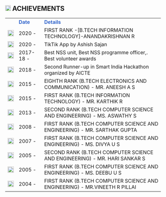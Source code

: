 <div align="left" class="contentDiv" style="background-image:url(images/Trophy_opa.png); background-position:center; background-repeat:no-repeat; ">
<h2><img height="18" src="images/Trophy.png" style="border:none; border-radius:0%; box-shadow:none;" width="18"/> ACHIEVEMENTS </h2>
<table cellpadding="8">
<tr>
<td></td><td style="color:#36C"><strong>Date</strong></td><td style="color:#36C"> <strong>Details</strong></td>
</tr>
<tr><td><img height="20" src="images/Trophy.png" style="border:none; border-radius:0%; box-shadow:none;" width="20"/></td><td>2020 -</td><td>FIRST RANK -[B.TECH INFORMATION TECHNOLOGY]-ANANDAKRISHNAN R</td></tr><tr><td><img height="20" src="images/Trophy.png" style="border:none; border-radius:0%; box-shadow:none;" width="20"/></td><td>2020 -</td><td>TikTik App by Ashish Sajan</td></tr><tr><td><img height="20" src="images/Trophy.png" style="border:none; border-radius:0%; box-shadow:none;" width="20"/></td><td>2017-18 -</td><td>Best NSS unit, Best NSS programme officer,. Best volunteer awards</td></tr><tr><td><img height="20" src="images/Trophy.png" style="border:none; border-radius:0%; box-shadow:none;" width="20"/></td><td>2018 -</td><td>Second Runner-up in Smart India Hackathon organized by AICTE</td></tr><tr><td><img height="20" src="images/Trophy.png" style="border:none; border-radius:0%; box-shadow:none;" width="20"/></td><td>2015 -</td><td>EIGHTH RANK (B.TECH ELECTRONICS AND COMMUNICATION) - MR. ANEESH A S</td></tr><tr><td><img height="20" src="images/Trophy.png" style="border:none; border-radius:0%; box-shadow:none;" width="20"/></td><td>2015 -</td><td>FIRST RANK (B.TECH INFORMATION TECHNOLOGY) - MR. KARTHIK R</td></tr><tr><td><img height="20" src="images/Trophy.png" style="border:none; border-radius:0%; box-shadow:none;" width="20"/></td><td>2013 -</td><td>SECOND RANK (B.TECH COMPUTER SCIENCE AND ENGINEERING) - MS. ASWATHY S</td></tr><tr><td><img height="20" src="images/Trophy.png" style="border:none; border-radius:0%; box-shadow:none;" width="20"/></td><td>2008 -</td><td>FIRST RANK (B.TECH COMPUTER SCIENCE AND ENGINEERING) - MR. SARTHAK GUPTA</td></tr><tr><td><img height="20" src="images/Trophy.png" style="border:none; border-radius:0%; box-shadow:none;" width="20"/></td><td>2007 -</td><td>FIRST RANK (B.TECH COMPUTER SCIENCE AND ENGINEERING) - MS. DIVYA U S</td></tr><tr><td><img height="20" src="images/Trophy.png" style="border:none; border-radius:0%; box-shadow:none;" width="20"/></td><td>2005 -</td><td>SECOND RANK (B.TECH COMPUTER SCIENCE AND ENGINEERING) - MR. HARI SANKAR S</td></tr><tr><td><img height="20" src="images/Trophy.png" style="border:none; border-radius:0%; box-shadow:none;" width="20"/></td><td>2005 -</td><td>FIRST RANK (B.TECH COMPUTER SCIENCE AND ENGINEERING) - MS. DEEBU U S</td></tr><tr><td><img height="20" src="images/Trophy.png" style="border:none; border-radius:0%; box-shadow:none;" width="20"/></td><td>2004 -</td><td>FIRST RANK (B.TECH COMPUTER SCIENCE AND ENGINEERING) - MR.VINEETH R PILLAI</td></tr>
</table>
</div>
